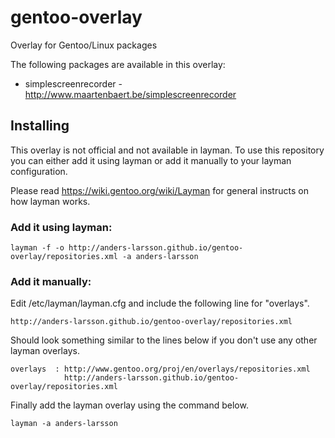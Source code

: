 gentoo-overlay
==============

Overlay for Gentoo/Linux packages

The following packages are available in this overlay:

* simplescreenrecorder - http://www.maartenbaert.be/simplescreenrecorder

## Installing
This overlay is not official and not available in layman.
To use this repository you can either add it using layman or add it manually to your layman configuration.

Please read https://wiki.gentoo.org/wiki/Layman for general instructs on how layman works.

### Add it using layman:

    layman -f -o http://anders-larsson.github.io/gentoo-overlay/repositories.xml -a anders-larsson

### Add it manually:

Edit /etc/layman/layman.cfg and include the following line for "overlays".

    http://anders-larsson.github.io/gentoo-overlay/repositories.xml

Should look something similar to the lines below if you don't use any other layman overlays.

    overlays  : http://www.gentoo.org/proj/en/overlays/repositories.xml
                http://anders-larsson.github.io/gentoo-overlay/repositories.xml

Finally add the layman overlay using the command below.

    layman -a anders-larsson
